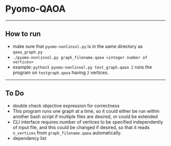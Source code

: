 # Pyomo-QAOA #
- - -
## How to run ##
+ make sure that `pyomo-nonlinsol.py` is in the same directory as `qaoa_graph.py`
+ `./pyomo-nonlinsol.py graph_filename.qaoa <integer number of vertices>`
+ example: `python3 pyomo-nonlinsol.py test_graph.qaoa 2` runs the program on `testgraph.qaoa` having `2` vertices.
- - -
## To Do ##
+ double check objective expression for correctness
+ This program runs one graph at a time, so it could either be run within another bash script if multiple files are desired, or could be extended
+ CLI interface requires number of vertices to be specified independently of input file, and this could be changed if desired, so that it reads `n_vertices` from `graph_filename.qaoa` automatically.
+ dependency list

